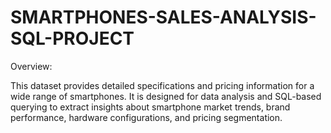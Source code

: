 # SMARTPHONES-SALES-ANALYSIS-SQL-PROJECT
Overview: 

This dataset provides detailed specifications and pricing information for a wide range of smartphones. It is designed for data analysis and SQL-based querying to extract insights about smartphone market trends, brand performance, hardware configurations, and pricing segmentation.

